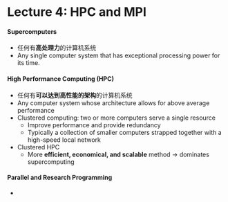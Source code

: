 # Lecture 4: HPC and MPI

#### Supercomputers
* 任何有**高处理力**的计算机系统
* Any single computer system that has exceptional processing power for its time.

#### High Performance Computing (HPC)
* 任何有**可以达到高性能的架构**的计算机系统
* Any computer system whose architecture allows for above average performance
* Clustered computing: two or more computers serve a single resource
    * Improve performance and provide redundancy
    * Typically a collection of smaller computers strapped together with a high-speed local network 
* Clustered HPC
    * More **efficient, economical, and scalable** method -> dominates supercomputing

#### Parallel and Research Programming
* 